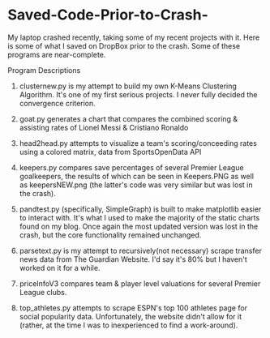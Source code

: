 # Saved-Code-Prior-to-Crash-
My laptop crashed recently, taking some of my recent projects with it. Here is some of what I saved on DropBox prior to the crash. 
Some of these programs are near-complete.

Program Descriptions 
1. clusternew.py is my attempt to build my own K-Means Clustering Algorithm. It's one of my first serious projects. I never fully decided the convergence criterion. 

2. goat.py generates a chart that compares the combined scoring & assisting rates of Lionel Messi & Cristiano Ronaldo

3. head2head.py attempts to visualize a team's scoring/conceeding rates using a colored matrix, data from SportsOpenData API

4. keepers.py compares save percentages of several Premier League goalkeepers, the results of which can be seen in Keepers.PNG as well as keepersNEW.png (the latter's code was very similar but was lost in the crash).

5. pandtest.py (specifically, SimpleGraph) is built to make matplotlib easier to interact with. It's what I used to make the majority of the static charts found on my blog. Once again the most updated version was lost in the crash, but the core functionality remained unchanged. 

6. parsetext.py is my attempt to recursively(not necessary) scrape transfer news data from The Guardian Website. I'd say it's 80% but I haven't worked on it for a while. 

7. priceInfoV3 compares team & player level valuations for several Premier League clubs.

8. top_athletes.py attempts to scrape ESPN's top 100 athletes page for social popularity data. Unfortunately, the website didn't allow for it (rather, at the time I was to inexperienced to find a work-around).
